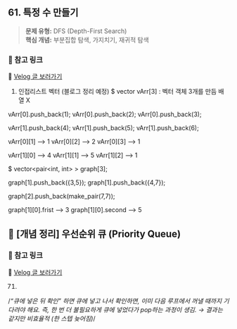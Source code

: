 ## 61. 특정 수 만들기

> **문제 유형:** DFS (Depth-First Search)  
> **핵심 개념:** 부분집합 탐색, 가지치기, 재귀적 탐색  

### 🔗 참고 링크  
📎 [Velog 글 보러가기](https://velog.io/@rjsgml3736/DFS-%EA%B0%9C%EB%85%90%EC%A0%95%EB%A6%AC-%ED%8A%B9%EC%A0%95-%EC%88%98-%EB%A7%8C%EB%93%A4%EA%B8%B0-%EC%B0%B8%EC%97%AC%ED%95%98%EC%A7%80-%EC%95%8A%EB%8A%94-%EA%B0%80%EC%A7%80%EB%A5%BC-%EC%A7%81%EC%A0%91-%EB%96%A0%EC%98%AC%EB%A6%B0-%EC%88%9C%EA%B0%84)



1. 인접리스트 벡터 (블로그 정리 예정)
$ vector<int> vArr[3] : 벡터 객체 3개를 만듬 배열 X

vArr[0].push_back(1);
vArr[0].push_back(2);
vArr[0].push_back(3);

vArr[1].push_back(4);
vArr[1].push_back(5);
vArr[1].push_back(6);

vArr[0][1] --> 1
vArr[0][2] --> 2
vArr[0][3] --> 1

vArr[1][0] --> 4
vArr[1][1] --> 5
vArr[1][2] --> 1

$ vector<pair<int, int> > graph[3];

graph[1].push_back({3,5});
graph[1].push_back({4,7});

graph[2].push_back(make_pair(7,7));

graph[1][0].frist --> 3
graph[1][0].second --> 5

## 🧮 [개념 정리] 우선순위 큐 (Priority Queue)
### 🔗 참고 링크
📎 [Velog 글 보러가기](https://velog.io/@rjsgml3736/우선순위-큐-최대-힙-최대-힙)

71.
/*“큐에 넣은 뒤 확인” 하면
큐에 넣고 나서 확인하면,
이미 다음 루프에서 꺼낼 때까지 기다려야 해요.
즉, 한 번 더 불필요하게 큐에 넣었다가 pop하는 과정이 생김.
→ 결과는 같지만 비효율적 (한 스텝 늦어짐)*/
